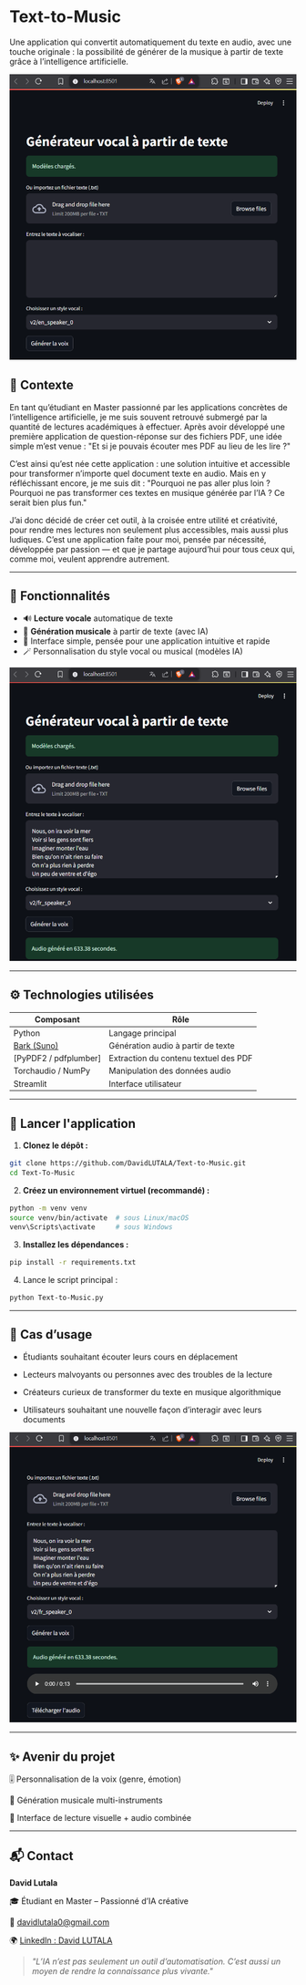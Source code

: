 # Text-to-Music

Une application qui convertit automatiquement du texte en audio, avec une touche originale : la possibilité de générer de la musique à partir de texte grâce à l’intelligence artificielle.

![Alt text](Images/Image1.png)


## 📌 Contexte

En tant qu’étudiant en Master passionné par les applications concrètes de l’intelligence artificielle, je me suis souvent retrouvé submergé par la quantité de lectures académiques à effectuer. Après avoir développé une première application de question-réponse sur des fichiers PDF, une idée simple m’est venue :
"Et si je pouvais écouter mes PDF au lieu de les lire ?"

C’est ainsi qu’est née cette application : une solution intuitive et accessible pour transformer n’importe quel document texte en audio. Mais en y réfléchissant encore, je me suis dit :
"Pourquoi ne pas aller plus loin ? Pourquoi ne pas transformer ces textes en musique générée par l’IA ? Ce serait bien plus fun."

J’ai donc décidé de créer cet outil, à la croisée entre utilité et créativité, pour rendre mes lectures non seulement plus accessibles, mais aussi plus ludiques. C’est une application faite pour moi, pensée par nécessité, développée par passion — et que je partage aujourd’hui pour tous ceux qui, comme moi, veulent apprendre autrement.

---

## 🧠 Fonctionnalités

- 🔊 **Lecture vocale** automatique de texte
- 🎵 **Génération musicale** à partir de texte (avec IA)
- 🧰 Interface simple, pensée pour une application intuitive et rapide
- 🪄 Personnalisation du style vocal ou musical (modèles IA)

![Alt text](Images/Image2.png)

---

## ⚙️ Technologies utilisées

| Composant             | Rôle                                 |
|-----------------------|--------------------------------------|
| Python                | Langage principal                    |
| [Bark (Suno)](https://github.com/suno-ai/bark) | Génération audio à partir de texte |
| [PyPDF2 / pdfplumber] | Extraction du contenu textuel des PDF |
| Torchaudio / NumPy    | Manipulation des données audio       |
| Streamlit | Interface utilisateur  |

---

## 🚀 Lancer l'application

1. **Clonez le dépôt :**

```bash
git clone https://github.com/DavidLUTALA/Text-to-Music.git
cd Text-To-Music

```

2. **Créez un environnement virtuel (recommandé) :**

```bash
python -m venv venv
source venv/bin/activate  # sous Linux/macOS
venv\Scripts\activate     # sous Windows

```

3. **Installez les dépendances :**

```bash
pip install -r requirements.txt

```

4. Lance le script principal :

```bash
python Text-to-Music.py

```

---

## 🎯 Cas d’usage

- Étudiants souhaitant écouter leurs cours en déplacement

- Lecteurs malvoyants ou personnes avec des troubles de la lecture

- Créateurs curieux de transformer du texte en musique algorithmique

- Utilisateurs souhaitant une nouvelle façon d’interagir avec leurs documents

![Alt text](Images/Image3.png)

---

## ✨ Avenir du projet

🎚️ Personnalisation de la voix (genre, émotion)

🎼 Génération musicale multi-instruments

📖 Interface de lecture visuelle + audio combinée

---

## 📬 Contact

**David Lutala**

🎓 Étudiant en Master – Passionné d’IA créative

📧 davidlutala0@gmail.com

🌍 [LinkedIn : David LUTALA](https://www.linkedin.com/in/david-lutala-719952164/)



> *"L’IA n’est pas seulement un outil d’automatisation. C’est aussi un moyen de rendre la connaissance plus vivante."*

